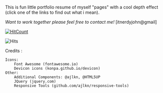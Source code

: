 This is fun little portfolio resume of myself "pages" with a cool depth effect (click one of the links to find out what i mean). 

	


*Want to work together please feel free to contact me!* [itnerdyjohn@gmail]

<!--:Github-->
[![HitCount](http://hits.dwyl.io/hkyinked/nerdyj.svg)](http://hits.dwyl.io/hkyinked/nerdyj)

<!--:nerdyjwebdesign-->
![Hits](https://hitcounter.pythonanywhere.com/count/tag.svg?url=www.nerdyjwebdesign.com)

Credits :

	Icons:
		Font Awesome (fontawesome.io)
		Devicon icons (konpa.github.io/devicon)
	Other:
		Additional Components: @ajlkn, @HTML5UP
		JQuery (jquery.com)
		Responsive Tools (github.com/ajlkn/responsive-tools)
